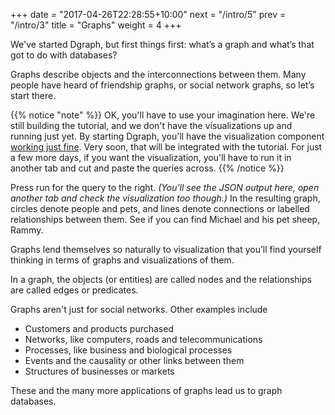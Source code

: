 +++
date = "2017-04-26T22:28:55+10:00"
next = "/intro/5"
prev = "/intro/3"
title = "Graphs"
weight = 4
+++

We've started Dgraph, but first things first: what’s a graph and what’s that got to do with databases?

Graphs describe objects and the interconnections between them.  Many people have heard of friendship graphs, or social network graphs, so let’s start there.

{{% notice "note" %}}
OK, you'll have to use your imagination here.  We're still building
 the tutorial, and we don't have the visualizations up and running just
 yet.  By starting Dgraph, you'll have the visualization component
 [working just fine](http://localhost:8080).  Very soon, that will be
 integrated with the tutorial.  For just a few more days, if you want
 the visualization, you'll have to run it in another tab and cut and
 paste the queries across.
{{% /notice %}}


Press run for the query to the right. *(You'll see the JSON output
here, open another tab and check the visualization too though.)* In the resulting graph, circles denote people and pets, and lines denote connections or labelled relationships between them.  See if you can find Michael and his pet sheep, Rammy.

<!---The graph could be represented as a picture, written down as text or stored in a graph database. -->
Graphs lend themselves so naturally to visualization that you’ll find yourself thinking in terms of graphs and visualizations of them.

In a graph, the objects (or entities) are called nodes and the relationships are called edges or predicates.

Graphs aren't just for social networks.  Other examples include

* Customers and products purchased
* Networks, like computers, roads and telecommunications
* Processes, like business and biological processes
* Events and the causality or other links between them
* Structures of businesses or markets

These and the many more applications of graphs lead us to graph databases.
